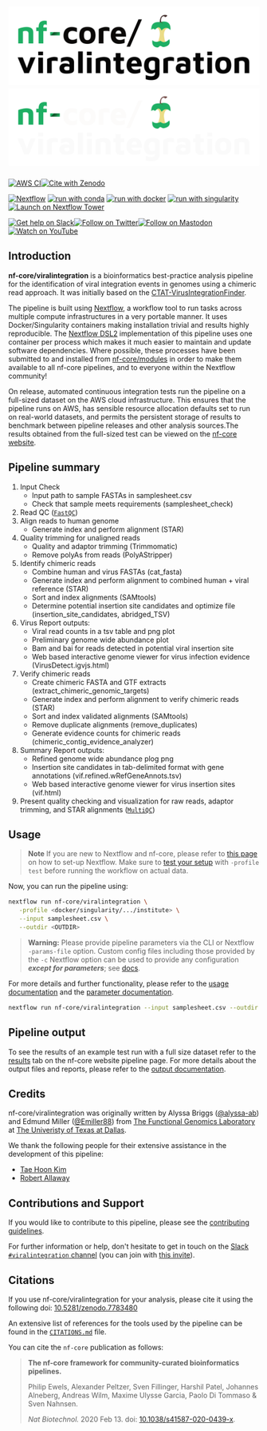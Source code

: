 # ![nf-core/viralintegration](docs/images/nf-core-viralintegration_logo_light.png#gh-light-mode-only) ![nf-core/viralintegration](docs/images/nf-core-viralintegration_logo_dark.png#gh-dark-mode-only)

[![AWS CI](https://img.shields.io/badge/CI%20tests-full%20size-FF9900?labelColor=000000&logo=Amazon%20AWS)](https://nf-co.re/viralintegration/results)[![Cite with Zenodo](http://img.shields.io/badge/DOI-10.5281/zenodo.7783480-1073c8?labelColor=000000)](https://doi.org/10.5281/zenodo.7783480)

[![Nextflow](https://img.shields.io/badge/nextflow%20DSL2-%E2%89%A523.04.0-23aa62.svg)](https://www.nextflow.io/)
[![run with conda](http://img.shields.io/badge/run%20with-conda-3EB049?labelColor=000000&logo=anaconda)](https://docs.conda.io/en/latest/)
[![run with docker](https://img.shields.io/badge/run%20with-docker-0db7ed?labelColor=000000&logo=docker)](https://www.docker.com/)
[![run with singularity](https://img.shields.io/badge/run%20with-singularity-1d355c.svg?labelColor=000000)](https://sylabs.io/docs/)
[![Launch on Nextflow Tower](https://img.shields.io/badge/Launch%20%F0%9F%9A%80-Nextflow%20Tower-%234256e7)](https://tower.nf/launch?pipeline=https://github.com/nf-core/viralintegration)

[![Get help on Slack](http://img.shields.io/badge/slack-nf--core%20%23viralintegration-4A154B?labelColor=000000&logo=slack)](https://nfcore.slack.com/channels/viralintegration)[![Follow on Twitter](http://img.shields.io/badge/twitter-%40nf__core-1DA1F2?labelColor=000000&logo=twitter)](https://twitter.com/nf_core)[![Follow on Mastodon](https://img.shields.io/badge/mastodon-nf__core-6364ff?labelColor=FFFFFF&logo=mastodon)](https://mstdn.science/@nf_core)[![Watch on YouTube](http://img.shields.io/badge/youtube-nf--core-FF0000?labelColor=000000&logo=youtube)](https://www.youtube.com/c/nf-core)

## Introduction

**nf-core/viralintegration** is a bioinformatics best-practice analysis pipeline for the identification of viral integration events in genomes using a chimeric read approach. It was initially based on the [CTAT-VirusIntegrationFinder](https://github.com/broadinstitute/CTAT-VirusIntegrationFinder).

The pipeline is built using [Nextflow](https://www.nextflow.io), a workflow tool to run tasks across multiple compute infrastructures in a very portable manner. It uses Docker/Singularity containers making installation trivial and results highly reproducible. The [Nextflow DSL2](https://www.nextflow.io/docs/latest/dsl2.html) implementation of this pipeline uses one container per process which makes it much easier to maintain and update software dependencies. Where possible, these processes have been submitted to and installed from [nf-core/modules](https://github.com/nf-core/modules) in order to make them available to all nf-core pipelines, and to everyone within the Nextflow community!

<!-- TODO nf-core: Add full-sized test dataset and amend the paragraph below if applicable -->

On release, automated continuous integration tests run the pipeline on a full-sized dataset on the AWS cloud infrastructure. This ensures that the pipeline runs on AWS, has sensible resource allocation defaults set to run on real-world datasets, and permits the persistent storage of results to benchmark between pipeline releases and other analysis sources.The results obtained from the full-sized test can be viewed on the [nf-core website](https://nf-co.re/viralintegration/results).

## Pipeline summary

1. Input Check
   - Input path to sample FASTAs in samplesheet.csv
   - Check that sample meets requirements (samplesheet_check)
2. Read QC ([`FastQC`](https://www.bioinformatics.babraham.ac.uk/projects/fastqc/))
3. Align reads to human genome
   - Generate index and perform alignment (STAR)
4. Quality trimming for unaligned reads
   - Quality and adaptor trimming (Trimmomatic)
   - Remove polyAs from reads (PolyAStripper)
5. Identify chimeric reads
   - Combine human and virus FASTAs (cat_fasta)
   - Generate index and perform alignment to combined human + viral reference (STAR)
   - Sort and index alignments (SAMtools)
   - Determine potential insertion site candidates and optimize file (insertion_site_candidates, abridged_TSV)
6. Virus Report outputs:
   - Viral read counts in a tsv table and png plot
   - Preliminary genome wide abundance plot
   - Bam and bai for reads detected in potential viral insertion site
   - Web based interactive genome viewer for virus infection evidence (VirusDetect.igvjs.html)
7. Verify chimeric reads
   - Create chimeric FASTA and GTF extracts (extract_chimeric_genomic_targets)
   - Generate index and perform alignment to verify chimeric reads (STAR)
   - Sort and index validated alignments (SAMtools)
   - Remove duplicate alignments (remove_duplicates)
   - Generate evidence counts for chimeric reads (chimeric_contig_evidence_analyzer)
8. Summary Report outputs:
   - Refined genome wide abundance plog png
   - Insertion site candidates in tab-delimited format with gene annotations (vif.refined.wRefGeneAnnots.tsv)
   - Web based interactive genome viewer for virus insertion sites (vif.html)
9. Present quality checking and visualization for raw reads, adaptor trimming, and STAR alignments ([`MultiQC`](http://multiqc.info/))

## Usage

> **Note**
> If you are new to Nextflow and nf-core, please refer to [this page](https://nf-co.re/docs/usage/installation) on how
> to set-up Nextflow. Make sure to [test your setup](https://nf-co.re/docs/usage/introduction#how-to-run-a-pipeline)
> with `-profile test` before running the workflow on actual data.

<!-- TODO nf-core: Describe the minimum required steps to execute the pipeline, e.g. how to prepare samplesheets.
     Explain what rows and columns represent. For instance (please edit as appropriate):

First, prepare a samplesheet with your input data that looks as follows:

`samplesheet.csv`:

```csv
sample,fastq_1,fastq_2
CONTROL_REP1,AEG588A1_S1_L002_R1_001.fastq.gz,AEG588A1_S1_L002_R2_001.fastq.gz
```

Each row represents a fastq file (single-end) or a pair of fastq files (paired end).

-->

Now, you can run the pipeline using:

<!-- TODO nf-core: update the following command to include all required parameters for a minimal example -->

```bash
nextflow run nf-core/viralintegration \
   -profile <docker/singularity/.../institute> \
   --input samplesheet.csv \
   --outdir <OUTDIR>
```

> **Warning:**
> Please provide pipeline parameters via the CLI or Nextflow `-params-file` option. Custom config files including those
> provided by the `-c` Nextflow option can be used to provide any configuration _**except for parameters**_;
> see [docs](https://nf-co.re/usage/configuration#custom-configuration-files).

For more details and further functionality, please refer to the [usage documentation](https://nf-co.re/viralintegration/usage) and the [parameter documentation](https://nf-co.re/viralintegration/parameters).

```bash
nextflow run nf-core/viralintegration --input samplesheet.csv --outdir <OUTDIR> --genome GRCh37 -profile <docker/singularity/podman/shifter/charliecloud/conda/institute>
```

## Pipeline output

To see the results of an example test run with a full size dataset refer to the [results](https://nf-co.re/viralintegration/results) tab on the nf-core website pipeline page.
For more details about the output files and reports, please refer to the
[output documentation](https://nf-co.re/viralintegration/output).

## Credits

nf-core/viralintegration was originally written by Alyssa Briggs ([@alyssa-ab](https://github.com/alyssa-ab)) and Edmund Miller ([@Emiller88](https://github.com/emiller88)) from [The Functional Genomics Laboratory](https://taehoonkim.org/) at [The Univeristy of Texas at Dallas](https://www.utdallas.edu/).

We thank the following people for their extensive assistance in the development of this pipeline:

- [Tae Hoon Kim](https://github.com/taehoonkim-phd)
- [Robert Allaway](https://github.com/allaway)

## Contributions and Support

If you would like to contribute to this pipeline, please see the [contributing guidelines](.github/CONTRIBUTING.md).

For further information or help, don't hesitate to get in touch on the [Slack `#viralintegration` channel](https://nfcore.slack.com/channels/viralintegration) (you can join with [this invite](https://nf-co.re/join/slack)).

## Citations

If you use nf-core/viralintegration for your analysis, please cite it using the following doi: [10.5281/zenodo.7783480](https://doi.org/10.5281/zenodo.7783480)

<!-- TODO nf-core: Add bibliography of tools and data used in your pipeline -->

An extensive list of references for the tools used by the pipeline can be found in the [`CITATIONS.md`](CITATIONS.md) file.

You can cite the `nf-core` publication as follows:

> **The nf-core framework for community-curated bioinformatics pipelines.**
>
> Philip Ewels, Alexander Peltzer, Sven Fillinger, Harshil Patel, Johannes Alneberg, Andreas Wilm, Maxime Ulysse Garcia, Paolo Di Tommaso & Sven Nahnsen.
>
> _Nat Biotechnol._ 2020 Feb 13. doi: [10.1038/s41587-020-0439-x](https://dx.doi.org/10.1038/s41587-020-0439-x).
